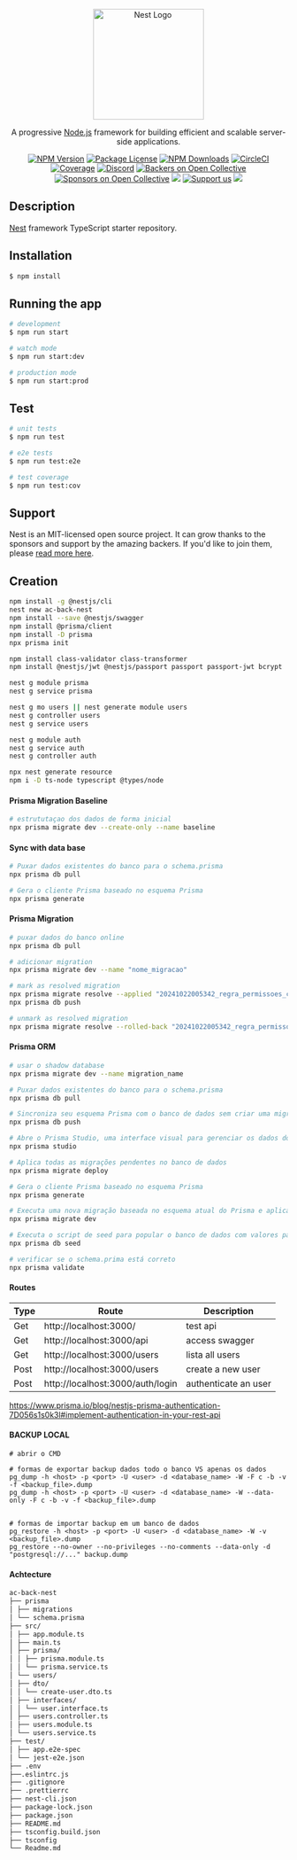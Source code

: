<p align="center">
  <a href="http://nestjs.com/" target="blank"><img src="https://nestjs.com/img/logo-small.svg" width="200" alt="Nest Logo" /></a>
</p>

[circleci-image]: https://img.shields.io/circleci/build/github/nestjs/nest/master?token=abc123def456
[circleci-url]: https://circleci.com/gh/nestjs/nest

  <p align="center">A progressive <a href="http://nodejs.org" target="_blank">Node.js</a> framework for building efficient and scalable server-side applications.</p>
    <p align="center">
<a href="https://www.npmjs.com/~nestjscore" target="_blank"><img src="https://img.shields.io/npm/v/@nestjs/core.svg" alt="NPM Version" /></a>
<a href="https://www.npmjs.com/~nestjscore" target="_blank"><img src="https://img.shields.io/npm/l/@nestjs/core.svg" alt="Package License" /></a>
<a href="https://www.npmjs.com/~nestjscore" target="_blank"><img src="https://img.shields.io/npm/dm/@nestjs/common.svg" alt="NPM Downloads" /></a>
<a href="https://circleci.com/gh/nestjs/nest" target="_blank"><img src="https://img.shields.io/circleci/build/github/nestjs/nest/master" alt="CircleCI" /></a>
<a href="https://coveralls.io/github/nestjs/nest?branch=master" target="_blank"><img src="https://coveralls.io/repos/github/nestjs/nest/badge.svg?branch=master#9" alt="Coverage" /></a>
<a href="https://discord.gg/G7Qnnhy" target="_blank"><img src="https://img.shields.io/badge/discord-online-brightgreen.svg" alt="Discord"/></a>
<a href="https://opencollective.com/nest#backer" target="_blank"><img src="https://opencollective.com/nest/backers/badge.svg" alt="Backers on Open Collective" /></a>
<a href="https://opencollective.com/nest#sponsor" target="_blank"><img src="https://opencollective.com/nest/sponsors/badge.svg" alt="Sponsors on Open Collective" /></a>
  <a href="https://paypal.me/kamilmysliwiec" target="_blank"><img src="https://img.shields.io/badge/Donate-PayPal-ff3f59.svg"/></a>
    <a href="https://opencollective.com/nest#sponsor"  target="_blank"><img src="https://img.shields.io/badge/Support%20us-Open%20Collective-41B883.svg" alt="Support us"></a>
  <a href="https://twitter.com/nestframework" target="_blank"><img src="https://img.shields.io/twitter/follow/nestframework.svg?style=social&label=Follow"></a>
</p>
  <!--[![Backers on Open Collective](https://opencollective.com/nest/backers/badge.svg)](https://opencollective.com/nest#backer)
  [![Sponsors on Open Collective](https://opencollective.com/nest/sponsors/badge.svg)](https://opencollective.com/nest#sponsor)-->

## Description

[Nest](https://github.com/nestjs/nest) framework TypeScript starter repository.

## Installation

```bash
$ npm install
```

## Running the app

```bash
# development
$ npm run start

# watch mode
$ npm run start:dev

# production mode
$ npm run start:prod
```

## Test

```bash
# unit tests
$ npm run test

# e2e tests
$ npm run test:e2e

# test coverage
$ npm run test:cov
```

## Support

Nest is an MIT-licensed open source project. It can grow thanks to the sponsors and support by the amazing backers. If you'd like to join them, please [read more here](https://docs.nestjs.com/support).

## Creation

```bash
npm install -g @nestjs/cli
nest new ac-back-nest
npm install --save @nestjs/swagger
npm install @prisma/client
npm install -D prisma
npx prisma init

npm install class-validator class-transformer
npm install @nestjs/jwt @nestjs/passport passport passport-jwt bcrypt

nest g module prisma
nest g service prisma

nest g mo users || nest generate module users
nest g controller users
nest g service users

nest g module auth
nest g service auth
nest g controller auth

npx nest generate resource
npm i -D ts-node typescript @types/node

```

#### Prisma Migration Baseline

```bash
# estrututaçao dos dados de forma inicial
npx prisma migrate dev --create-only --name baseline

```

#### Sync with data base

```bash
# Puxar dados existentes do banco para o schema.prisma
npx prisma db pull

# Gera o cliente Prisma baseado no esquema Prisma
npx prisma generate

```

#### Prisma Migration

```bash
# puxar dados do banco online
npx prisma db pull

# adicionar migration
npx prisma migrate dev --name "nome_migracao"
```


```bash
# mark as resolved migration
npx prisma migrate resolve --applied "20241022005342_regra_permissoes_chavas_unicas"
npx prisma db push

# unmark as resolved migration
npx prisma migrate resolve --rolled-back "20241022005342_regra_permissoes_chavas_unicas"

```

#### Prisma ORM

```bash
# usar o shadow database
npx prisma migrate dev --name migration_name

# Puxar dados existentes do banco para o schema.prisma
npx prisma db pull

# Sincroniza seu esquema Prisma com o banco de dados sem criar uma migração
npx prisma db push

# Abre o Prisma Studio, uma interface visual para gerenciar os dados do banco de dados
npx prisma studio

# Aplica todas as migrações pendentes no banco de dados
npx prisma migrate deploy

# Gera o cliente Prisma baseado no esquema Prisma
npx prisma generate

# Executa uma nova migração baseada no esquema atual do Prisma e aplica ao banco de dados
npx prisma migrate dev

# Executa o script de seed para popular o banco de dados com valores padrão
npx prisma db seed

# verificar se o schema.prima está correto
npx prisma validate

```

#### Routes

| Type | Route                            | Description          |
| ---- | -------------------------------- | -------------------- |
| Get  | http://localhost:3000/           | test api             |
| Get  | http://localhost:3000/api        | access swagger       |
| Get  | http://localhost:3000/users      | lista all users      |
| Post | http://localhost:3000/users      | create a new user    |
| Post | http://localhost:3000/auth/login | authenticate an user |

https://www.prisma.io/blog/nestjs-prisma-authentication-7D056s1s0k3l#implement-authentication-in-your-rest-api

#### BACKUP LOCAL

```
# abrir o CMD

# formas de exportar backup dados todo o banco VS apenas os dados
pg_dump -h <host> -p <port> -U <user> -d <database_name> -W -F c -b -v -f <backup_file>.dump
pg_dump -h <host> -p <port> -U <user> -d <database_name> -W --data-only -F c -b -v -f <backup_file>.dump


# formas de importar backup em um banco de dados
pg_restore -h <host> -p <port> -U <user> -d <database_name> -W -v <backup_file>.dump
pg_restore --no-owner --no-privileges --no-comments --data-only -d "postgresql://..." backup.dump

```

#### Achtecture

```md
ac-back-nest
├── prisma
│ ├── migrations
│ └── schema.prisma
├── src/
│ ├── app.module.ts
│ ├── main.ts
│ ├── prisma/
│ │ ├── prisma.module.ts
│ │ └── prisma.service.ts
│ └── users/
│ ├── dto/
│ │ └── create-user.dto.ts
│ ├── interfaces/
│ │ └── user.interface.ts
│ ├── users.controller.ts
│ ├── users.module.ts
│ └── users.service.ts
├── test/
│ ├── app.e2e-spec
│ └── jest-e2e.json
├── .env
├──.eslintrc.js
├── .gitignore
├── .prettierrc
├── nest-cli.json
├── package-lock.json
├── package.json
├── README.md
├── tsconfig.build.json
├── tsconfig
└── Readme.md
```
